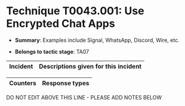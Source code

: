 # Technique T0043.001: Use Encrypted Chat Apps

* **Summary**: Examples include Signal, WhatsApp, Discord, Wire, etc.

* **Belongs to tactic stage**: TA07


| Incident | Descriptions given for this incident |
| -------- | -------------------- |



| Counters | Response types |
| -------- | -------------- |


DO NOT EDIT ABOVE THIS LINE - PLEASE ADD NOTES BELOW